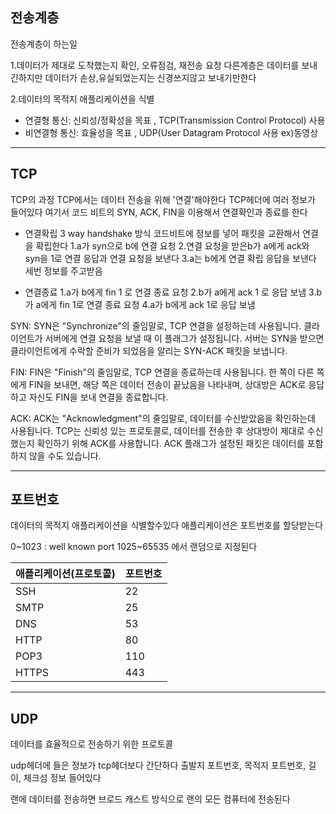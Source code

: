 
## 전송계층
전송계층이 하는일

1.데이터가 제대로 도착했는지 확인, 오류점검, 재전송 요청
다른계층은 데이터를 보내긴하지만 데이터가 손상,유실되었는지는 신경쓰지않고 보내기만한다

2.데이터의 목적지 애플리케이션을 식별

- 연결형 통신: 신뢰성/정확성을 목표 , TCP(Transmission Control Protocol) 사용
- 비연결형 통신: 효율성을 목표 , UDP(User Datagram Protocol 사용 ex)동영상


---

## TCP
TCP의 과정
TCP에서는 데이터 전송을 위해 '연결'해야한다
TCP헤더에 여러 정보가 들어있다
여기서 코드 비트의 SYN, ACK, FIN을 이용해서 연결확인과 종료를 한다

- 연결확립
3 way handshake 방식
코드비트에 정보를 넣어 패킷을 교환해서 연결을 확립한다
1.a가 syn으로 b에 연결 요청
2.연결 요청을 받은b가 a에게 ack와 syn을 1로 연결 응답과 연결 요청을 보낸다
3.a는 b에게 연결 확립 응답을 보낸다
세번 정보를 주고받음

- 연결종료
1.a가 b에게 fin 1 로 연결 종료 요청
2.b가 a에게 ack 1 로 응답 보냄
3.b가 a에게 fin 1로 연결 종료 요청
4.a가 b에게 ack 1로 응답 보냄

SYN: SYN은 "Synchronize"의 줄임말로, TCP 연결을 설정하는데 사용됩니다. 클라이언트가 서버에게 연결 요청을 보낼 때 이 플래그가 설정됩니다. 서버는 SYN을 받으면 클라이언트에게 수락할 준비가 되었음을 알리는 SYN-ACK 패킷을 보냅니다.

FIN: FIN은 "Finish"의 줄임말로, TCP 연결을 종료하는데 사용됩니다. 한 쪽이 다른 쪽에게 FIN을 보내면, 해당 쪽은 데이터 전송이 끝났음을 나타내며, 상대방은 ACK로 응답하고 자신도 FIN을 보내 연결을 종료합니다.

ACK: ACK는 "Acknowledgment"의 줄임말로, 데이터를 수신받았음을 확인하는데 사용됩니다. TCP는 신뢰성 있는 프로토콜로, 데이터를 전송한 후 상대방이 제대로 수신했는지 확인하기 위해 ACK를 사용합니다. ACK 플래그가 설정된 패킷은 데이터를 포함하지 않을 수도 있습니다.

---

## 포트번호

데이터의 목적지 애플리케이션을 식별할수있다
애플리케이션은 포트번호를 할당받는다

0~1023 : well known port
1025~65535 에서 랜덤으로 지정된다

|애플리케이션(프로토콜)|포트번호|
|---|---|
|SSH|22|
|SMTP|25|
|DNS|53|
|HTTP|80|
|POP3|110|
|HTTPS|443|


---

## UDP
데이터를 효율적으로 전송하기 위한 프로토콜

udp헤더에 들은 정보가 tcp헤더보다 간단하다
출발지 포트번호, 목적지 포트번호, 길이, 체크섬 정보 들어있다

랜에 데이터를 전송하면 브로드 캐스트 방식으로 랜의 모든 컴퓨터에 전송된다

